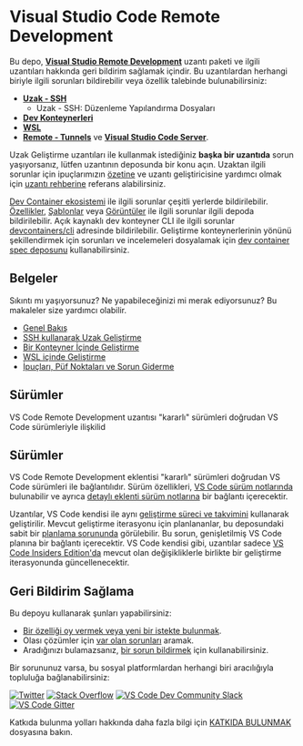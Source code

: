 <h1>Visual Studio Code Remote Development</h1><p>Bu depo, <strong><a href="https://aka.ms/vscode-remote/download/extension" target="_new">Visual Studio Remote Development</a></strong> uzantı paketi ve ilgili uzantıları hakkında geri bildirim sağlamak içindir. Bu uzantılardan herhangi biriyle ilgili sorunları bildirebilir veya özellik talebinde bulunabilirsiniz:</p><ul><li><strong><a href="https://aka.ms/vscode-remote/download/ssh" target="_new">Uzak - SSH</a></strong><ul><li>Uzak - SSH: Düzenleme Yapılandırma Dosyaları</li></ul></li><li><strong><a href="https://aka.ms/vscode-remote/download/containers" target="_new">Dev Konteynerleri</a></strong></li><li><strong><a href="https://aka.ms/vscode-remote/download/wsl" target="_new">WSL</a></strong></li><li><strong><a href="https://marketplace.visualstudio.com/items?itemName=ms-vscode.remote-server" target="_new">Remote - Tunnels</a></strong> ve <strong><a href="https://aka.ms/vscode-server-doc" target="_new">Visual Studio Code Server</a></strong>.</li></ul><p>Uzak Geliştirme uzantıları ile kullanmak istediğiniz <strong>başka bir uzantıda</strong> sorun yaşıyorsanız, lütfen uzantının deposunda bir konu açın. Uzaktan ilgili sorunlar için ipuçlarımızın <a href="https://aka.ms/vscode-remote/troubleshooting/extensions" target="_new">özetine</a> ve uzantı geliştiricisine yardımcı olmak için <a href="https://aka.ms/vscode-remote/developing-extensions" target="_new">uzantı rehberine</a> referans alabilirsiniz.</p><p><a href="https://containers.dev/" target="_new">Dev Container ekosistemi</a> ile ilgili sorunlar çeşitli yerlerde bildirilebilir. <a href="https://github.com/devcontainers/features" target="_new">Özellikler</a>, <a href="https://github.com/devcontainers/templates" target="_new">Şablonlar</a> veya <a href="https://github.com/devcontainers/images" target="_new">Görüntüler</a> ile ilgili sorunlar ilgili depoda bildirilebilir. Açık kaynaklı dev konteyner CLI ile ilgili sorunlar <a href="https://github.com/devcontainers/cli" target="_new">devcontainers/cli</a> adresinde bildirilebilir. Geliştirme konteynerlerinin yönünü şekillendirmek için sorunları ve incelemeleri dosyalamak için <a href="https://github.com/devcontainers/spec" target="_new">dev container spec deposunu</a> kullanabilirsiniz.</p><h2>Belgeler</h2><p>Sıkıntı mı yaşıyorsunuz? Ne yapabileceğinizi mi merak ediyorsunuz? Bu makaleler size yardımcı olabilir.</p><ul><li><a href="https://aka.ms/vscode-remote" target="_new">Genel Bakış</a></li><li><a href="https://aka.ms/vscode-remote/ssh" target="_new">SSH kullanarak Uzak Geliştirme</a></li><li><a href="https://aka.ms/vscode-remote/containers" target="_new">Bir Konteyner İçinde Geliştirme</a></li><li><a href="https://aka.ms/vscode-remote/wsl" target="_new">WSL içinde Geliştirme</a></li><li><a href="https://aka.ms/vscode-remote/troubleshooting" target="_new">İpuçları, Püf Noktaları ve Sorun Giderme</a></li></ul><h2>Sürümler</h2><p>VS Code Remote Development uzantısı "kararlı" sürümleri doğrudan VS Code sürümleriyle ilişkilid</p>
<h2>Sürümler</h2><p>VS Code Remote Development eklentisi "kararlı" sürümleri doğrudan VS Code sürümleri ile bağlantılıdır. Sürüm özellikleri, <a href="https://code.visualstudio.com/updates" target="_new">VS Code sürüm notlarında</a> bulunabilir ve ayrıca <a href="https://github.com/microsoft/vscode-docs/tree/main/remote-release-notes" target="_new">detaylı eklenti sürüm notlarına</a> bir bağlantı içerecektir.</p><p>Uzantılar, VS Code kendisi ile aynı <a href="https://github.com/microsoft/vscode/wiki/Development-Process#inside-an-iteration" target="_new">geliştirme süreci ve takvimini</a> kullanarak geliştirilir. Mevcut geliştirme iterasyonu için planlananlar, bu deposundaki sabit bir <a href="https://github.com/microsoft/vscode-remote-release/issues" target="_new">planlama sorununda</a> görülebilir. Bu sorun, genişletilmiş VS Code planına bir bağlantı içerecektir. VS Code kendisi gibi, uzantılar sadece <a href="https://code.visualstudio.com/insiders/" target="_new">VS Code Insiders Edition'da</a> mevcut olan değişikliklerle birlikte bir geliştirme iterasyonunda güncellenecektir.</p><h2>Geri Bildirim Sağlama</h2><p>Bu depoyu kullanarak şunları yapabilirsiniz:</p><ul><li><a href="https://aka.ms/vscode-remote/feature-requests" target="_new">Bir özelliği oy vermek veya yeni bir istekte bulunmak</a>.</li><li>Olası çözümler için <a href="https://aka.ms/vscode-remote/issues" target="_new">var olan sorunları</a> aramak.</li><li>Aradığınızı bulamazsanız, <a href="https://aka.ms/vscode-remote/issues/new" target="_new">bir sorun bildirmek</a> için kullanabilirsiniz.</li></ul><p>Bir sorununuz varsa, bu sosyal platformlardan herhangi biri aracılığıyla topluluğa bağlanabilirsiniz:</p><p><a href="https://aka.ms/vscode-remote/twitter" target="_new"><img src="docs/images/Twitter_Social_Icon_24x24.png" alt="Twitter"></a> <a href="https://stackoverflow.com/questions/tagged/vscode" target="_new"><img src="docs/images/so-image-24x24.png" alt="Stack Overflow"></a> <a href="https://aka.ms/vscode-dev-community" target="_new"><img src="docs/images/Slack_Mark-24x24.png" alt="VS Code Dev Community Slack"></a> <a href="https://gitter.im/Microsoft/vscode" target="_new"><img src="docs/images/gitter-icon-24x24.png" alt="VS Code Gitter"></a></p><p>Katkıda bulunma yolları hakkında daha fazla bilgi için <a href="https://github.com/microsoft/vscode-remote-release/blob/main/CONTRIBUTING.md" target="_new">KATKIDA BULUNMAK</a> dosyasına bakın.</p>
